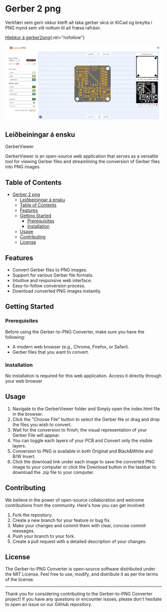 # Gerber 2 png

Verkfæri sem gerir okkur kleift að taka gerber skrá úr KiCad og breytta í PNG mynd sem við nottum til að fræsa rafrásir.


[Hlekkur á gerber2png](https://gerber2png.fablabkerala.in/){:rel="nofollow"}

![gerber2png](gerber2png.png)

## Leiðbeiningar á ensku

GerberViewer 


GerberViewer is an open-source web application that serves as a versatile tool for viewing Gerber files and streamlining the conversion of Gerber files into PNG images. 

## Table of Contents

- [Gerber 2 png](#gerber-2-png)
  - [Leiðbeiningar á ensku](#leiðbeiningar-á-ensku)
  - [Table of Contents](#table-of-contents)
  - [Features](#features)
  - [Getting Started](#getting-started)
    - [Prerequisites](#prerequisites)
    - [Installation](#installation)
  - [Usage](#usage)
  - [Contributing](#contributing)
  - [License](#license)

## Features

- Convert Gerber files to PNG images.
- Support for various Gerber file formats.
- Intuitive and responsive web interface.
- Easy-to-follow conversion process.
- Download converted PNG images instantly.

## Getting Started

### Prerequisites

Before using the Gerber-to-PNG Converter, make sure you have the following:

- A modern web browser (e.g., Chrome, Firefox, or Safari).
- Gerber files that you want to convert.

### Installation

No installation is required for this web application. Access it directly through your web browser 
## Usage

1. Navigate to the GerberViewer folder and Simply open the index.html file in the browser.
2. Click the "Choose File" button to select the Gerber file or drag and drop the files you wish to convert.
3. Wait for the conversion to finish; the visual representation of your Gerber File will appear.
4. You can toggle each layers of your PCB and Convert only the visible layers.
5. Conversion to PNG is available in both Original and Black&White and B/W Invert.
6. Click the download link under each image to save the converted PNG image to your computer or click the Download button in the taskbar to download the .zip file to your computer.

## Contributing

We believe in the power of open-source collaboration and welcome contributions from the community. Here's how you can get involved:

1. Fork the repository.
2. Create a new branch for your feature or bug fix.
3. Make your changes and commit them with clear, concise commit messages.
4. Push your branch to your fork.
5. Create a pull request with a detailed description of your changes.


## License

The Gerber-to-PNG Converter is open-source software distributed under the MIT License. Feel free to use, modify, and distribute it as per the terms of the license.

---

Thank you for considering contributing to the Gerber-to-PNG Converter project! If you have any questions or encounter issues, please don't hesitate to open an issue on our GitHub repository.

